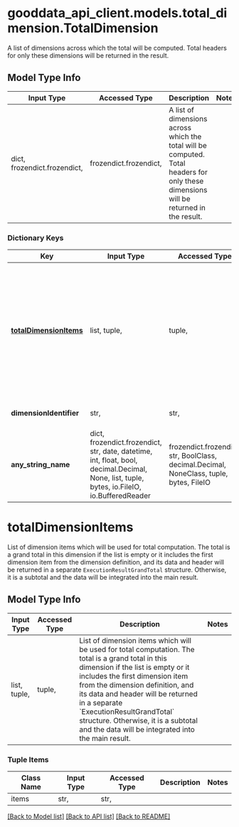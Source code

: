 # gooddata_api_client.models.total_dimension.TotalDimension

A list of dimensions across which the total will be computed. Total headers for only these dimensions will be returned in the result.

## Model Type Info
Input Type | Accessed Type | Description | Notes
------------ | ------------- | ------------- | -------------
dict, frozendict.frozendict,  | frozendict.frozendict,  | A list of dimensions across which the total will be computed. Total headers for only these dimensions will be returned in the result. | 

### Dictionary Keys
Key | Input Type | Accessed Type | Description | Notes
------------ | ------------- | ------------- | ------------- | -------------
**[totalDimensionItems](#totalDimensionItems)** | list, tuple,  | tuple,  | List of dimension items which will be used for total computation. The total is a grand total in this dimension if the list is empty or it includes the first dimension item from the dimension definition, and its data and header will be returned in a separate &#x60;ExecutionResultGrandTotal&#x60; structure. Otherwise, it is a subtotal and the data will be integrated into the main result. | 
**dimensionIdentifier** | str,  | str,  | An identifier of a dimension for which the total will be computed. | 
**any_string_name** | dict, frozendict.frozendict, str, date, datetime, int, float, bool, decimal.Decimal, None, list, tuple, bytes, io.FileIO, io.BufferedReader | frozendict.frozendict, str, BoolClass, decimal.Decimal, NoneClass, tuple, bytes, FileIO | any string name can be used but the value must be the correct type | [optional]

# totalDimensionItems

List of dimension items which will be used for total computation. The total is a grand total in this dimension if the list is empty or it includes the first dimension item from the dimension definition, and its data and header will be returned in a separate `ExecutionResultGrandTotal` structure. Otherwise, it is a subtotal and the data will be integrated into the main result.

## Model Type Info
Input Type | Accessed Type | Description | Notes
------------ | ------------- | ------------- | -------------
list, tuple,  | tuple,  | List of dimension items which will be used for total computation. The total is a grand total in this dimension if the list is empty or it includes the first dimension item from the dimension definition, and its data and header will be returned in a separate &#x60;ExecutionResultGrandTotal&#x60; structure. Otherwise, it is a subtotal and the data will be integrated into the main result. | 

### Tuple Items
Class Name | Input Type | Accessed Type | Description | Notes
------------- | ------------- | ------------- | ------------- | -------------
items | str,  | str,  |  | 

[[Back to Model list]](../../README.md#documentation-for-models) [[Back to API list]](../../README.md#documentation-for-api-endpoints) [[Back to README]](../../README.md)
